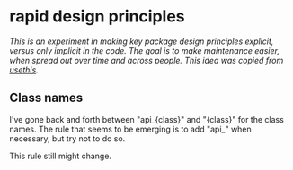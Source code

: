 # rapid design principles

*This is an experiment in making key package design principles explicit, versus only implicit in the code. The goal is to make maintenance easier, when spread out over time and across people. This idea was copied from [usethis](https://github.com/r-lib/usethis/blob/main/principles.md).*

## Class names

I've gone back and forth between "api_{class}" and "{class}" for the class names.
The rule that seems to be emerging is to add "api_" when necessary, but try not to do so.

This rule still might change.
